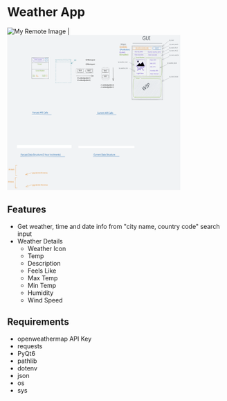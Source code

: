 # Weather App
![My Remote Image](https://i.imgur.com/sxvwMsf.png) | <img src="ui.excalidraw.svg" alt="My Icon" width="400" height="358">

## Features
- Get weather, time and date info from "city name, country code" search input
- Weather Details
    - Weather Icon
    - Temp
    - Description
    - Feels Like
    - Max Temp
    - Min Temp
    - Humidity
    - Wind Speed

## Requirements
- openweathermap API Key
- requests
- PyQt6
- pathlib
- dotenv
- json
- os
- sys

